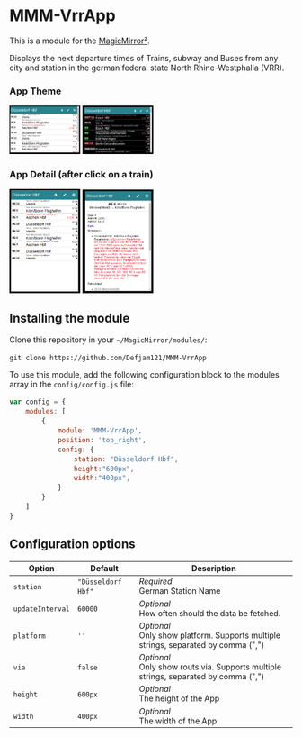 # MMM-VrrApp
This is a module for the [MagicMirror²](https://github.com/MichMich/MagicMirror/).

Displays the next departure times of Trains, subway and Buses from any city and station in the german federal state North Rhine-Westphalia (VRR).

### App Theme

<p float="left">
  <img src="vrrApp_wide.png" width="25%" />
  <img src="vrrApp_dark.png" width="25%" /> 
</p>

### App Detail (after click on a train)
<p float="left">
  <img src="vrrApp_high.png" width="25%" />
  <img src="vrrApp_detail.png" width="25%" /> 
</p>

## Installing the module
Clone this repository in your `~/MagicMirror/modules/`:

`git clone https://github.com/Defjam121/MMM-VrrApp`


To use this module, add the following configuration block to the modules array in the `config/config.js` file:
```js
var config = {
    modules: [
        {
            module: 'MMM-VrrApp',
            position: 'top_right',
            config: {
                station: "Düsseldorf Hbf",
                height:"600px",
		        width:"400px",
            }
        }
    ]
}
```

## Configuration options

| **Option** | **Default** | **Description** |
| --- | --- | --- |
| `station` | `"Düsseldorf Hbf"` | *Required* <br/>German Station Name
| `updateInterval` |  `60000` |*Optional* <br/>How often should the data be fetched. 
| `platform` | `''` | *Optional* <br/> Only show platform. Supports multiple strings, separated by comma (",")
| `via` | `false` | *Optional* <br/> Only show routs via. Supports multiple strings, separated by comma (",")
| `height` | `600px` | *Optional* <br/> The height of the App
| `width` | `400px` | *Optional* <br/> The width of the App